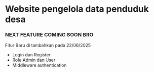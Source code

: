 # Website pengelola data penduduk desa
### NEXT FEATURE COMING SOON BRO
Fitur Baru di tambahkan pada 22/06/2025
- Login dan Register
- Role Admin dan User
- Middleware authentication
